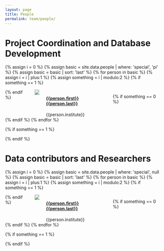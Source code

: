```yaml
---
layout: page
title: People
permalink: team/people/
---
```


# Project Coordination and Database Development

{% assign i = 0 %}
{% assign basic = site.data.people | where: 'special', 'pi' %}
{% assign basic = basic | sort: 'last' %}
{% for person in basic %}
{% assign i = i | plus:1 %}
{% assign something = i | modulo:2 %}
{% if something == 1 %}
<div class="columns is-vcentered">
{% endif %}

<div class="column">
	<div class="box">
	<div class="columns">
		<div class="column is-3">
		<a href="{{person.webpage}}"><img src="{{site.url}}{{site.baseurl}}/images/photos/{{person.image}}" style="border-radius:3%;border:1px solid #ddd"></a>
		</div>
		<div class="column">
		<h4 id="{{ person.first | append: " " | append: person.last | slugify }}"><a href="{{person.webpage}}">{{person.first}} {{person.last}}</a></h4>
		{{person.institute}}
		</div>
	</div>
	</div>
</div>

{% if something == 0 %}
</div>
{% endif %}
{% endfor %}

{% if something == 1 %}
<div class="column">
</div>
</div>
{% endif %}


# Data contributors and Researchers

{% assign i = 0 %}
{% assign basic = site.data.people | where: 'special', null %}
{% assign basic = basic | sort: 'last' %}
{% for person in basic %}
{% assign i = i | plus:1 %}
{% assign something = i | modulo:2 %}
{% if something == 1 %}
<div class="columns is-vcentered">
{% endif %}

<div class="column">
	<div class="box">
	<div class="columns">
		<div class="column is-3">
		<a href="{{person.webpage}}"><img src="{{site.url}}{{site.baseurl}}/images/photos/{{person.image}}" style="border-radius:3%;border:1px solid #ddd"></a>
		</div>
		<div class="column">
		<h4 id="{{ person.first | append: " " | append: person.last | slugify }}"><a href="{{person.webpage}}">{{person.first}} {{person.last}}</a></h4>
		{{person.institute}}
		</div>
	</div>
	</div>
</div>

{% if something == 0 %}
</div>
{% endif %}
{% endfor %}

{% if something == 1 %}
<div class="column">
</div>
</div>
{% endif %}


